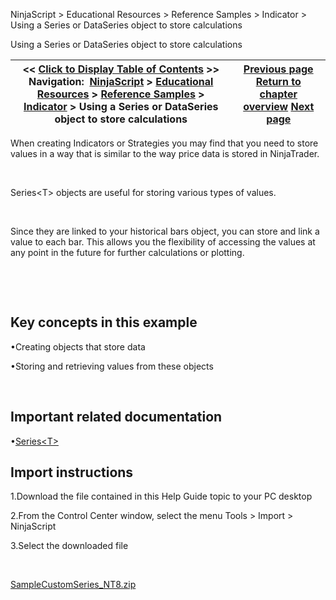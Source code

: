 ﻿


NinjaScript \> Educational Resources \> Reference Samples \> Indicator \> Using a Series or DataSeries object to store calculations






















Using a Series or DataSeries object to store calculations







| \<\< [Click to Display Table of Contents](using_a_series_or_dataseries_o.md) \>\> **Navigation:**     [NinjaScript](ninjascript-1.md) \> [Educational Resources](educational_resources-1.md) \> [Reference Samples](reference_samples-1.md) \> [Indicator](indicator2-1.md) \> Using a Series or DataSeries object to store calculations | [Previous page](using_a_secondary_series_as_an-1.md) [Return to chapter overview](indicator2-1.md) [Next page](using_a_typeconverter_to_custo-1.md) |
| --- | --- |











When creating Indicators or Strategies you may find that you need to store values in a way that is similar to the way price data is stored in NinjaTrader.


 


Series\<T\> objects are useful for storing various types of values.


 


Since they are linked to your historical bars object, you can store and link a value to each bar. This allows you the flexibility of accessing the values at any point in the future for further calculations or plotting.


 


 


## Key concepts in this example


•Creating objects that store data

•Storing and retrieving values from these objects

 


## Important related documentation


•[Series\<T\>](seriest-1.md)

## 


## Import instructions


1\.Download the file contained in this Help Guide topic to your PC desktop

2\.From the Control Center window, select the menu Tools \> Import \> NinjaScript

3\.Select the downloaded file

 


[SampleCustomSeries\_NT8\.zip](samples/SampleCustomSeries_NT8.zip)








